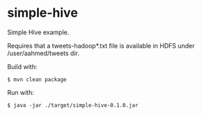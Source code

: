 simple-hive
===========

Simple Hive example.

Requires that a tweets-hadoop*.txt file is available in HDFS under /user/aahmed/tweets dir.


Build with:

    $ mvn clean package

Run with:

    $ java -jar ./target/simple-hive-0.1.0.jar
